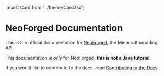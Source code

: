 import Card from "../theme/Card.tsx";

# NeoForged Documentation

This is the official documentation for [NeoForged], the Minecraft modding API.

This documentation is _only_ for NeoForged, **this is not a Java tutorial**.

If you would like to contribute to the docs, read [Contributing to the Docs][contributing].

<div class="container">
    <div class="row">
        <div class="col" style={{padding: '10px'}}>
            <Card
                title="NeoForge Documentation"
                body="Learn how to create your first mod using NeoForge, and discover the vast APIs it provides."
                link="/docs/gettingstarted/"
                linkTitle="Get Started"
            />
        </div>
    </div>
    <div class="row">
        <div class="col col--6" style={{padding: '10px'}}>
            <Card
                title="ModDevGradle Documentation"
                body="Learn about the Gradle plugin empowering developers to create mods for NeoForge."
                link="/moddevgradle/docs/"
                linkTitle="Read More"
            />
        </div>
        <div class="col col--6" style={{padding: '10px'}}>
            <Card
                title="NeoGradle Documentation"
                body="Learn about the Gradle plugin used to develop NeoForge itself."
                link="/neogradle/docs/"
                linkTitle="Read More"
            />
        </div>
    </div>
</div>

[NeoForged]: https://neoforged.net
[contributing]: ./contributing
